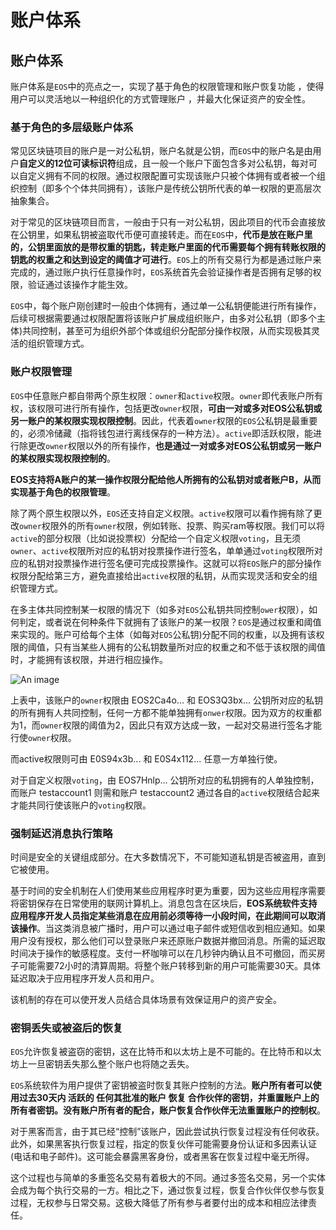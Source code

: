 # 账户体系

## 账户体系

账户体系是`EOS`中的亮点之一，实现了基于角色的权限管理和账户恢复功能 ，使得用户可以灵活地以一种组织化的方式管理账户 ，并最大化保证资产的安全性。

### 基于角色的多层级账户体系

常见区块链项目的账户是一对公私钥，账户名就是公钥，而`EOS`中的账户名是由用户**自定义的12位可读标识符**组成，且一般一个账户下面包含多对公私钥，每对可以自定义拥有不同的权限。通过权限配置可实现该账户只被个体拥有或者被一个组织控制（即多个个体共同拥有），该账户是传统公钥所代表的单一权限的更高层次抽象集合。

对于常见的区块链项目而言，一般由于只有一对公私钥，因此项目的代币会直接放在公钥里，如果私钥被盗取代币便可直接转走。而在`EOS`中，**代币是放在账户里的，公钥里面放的是带权重的钥匙，转走账户里面的代币需要每个拥有转账权限的钥匙的权重之和达到设定的阈值才可进行**。`EOS`上的所有交易行为都是通过账户来完成的，通过账户执行任意操作时，`EOS`系统首先会验证操作者是否拥有足够的权限，验证通过该操作才能生效。

`EOS`中，每个账户刚创建时一般由个体拥有，通过单一公私钥便能进行所有操作，后续可根据需要通过权限配置将该账户扩展成组织账户，由多对公私钥（即多个主体)共同控制，甚至可为组织外部个体或组织分配部分操作权限，从而实现极其灵活的组织管理方式。

### 账户权限管理

`EOS`中任意账户都自带两个原生权限：`owner`和`active`权限。`owner`即代表账户所有权，该权限可进行所有操作，包括更改`owner`权限，**可由一对或多对EOS公私钥或另一账户的某权限实现权限控制**。因此，代表着`owner`权限的`EOS`公私钥是最重要的，必须冷储藏（指将钱包进行离线保存的一种方法）。`active`即活跃权限，能进行除更改`owner`权限以外的所有操作，**也是通过一对或多对EOS公私钥或另一账户的某权限实现权限控制的**。

**EOS支持将A账户的某一操作权限分配给他人所拥有的公私钥对或者账户B，从而实现基于角色的权限管理**。

除了两个原生权限以外，`EOS`还支持自定义权限。`active`权限可以看作拥有除了更改`owner`权限外的所有`owner`权限，例如转账、投票、购买ram等权限。我们可以将`active`的部分权限（比如说投票权）分配给一个自定义权限`voting`，且无须`owner`、`active`权限所对应的私钥对投票操作进行签名，单单通过`voting`权限所对应的私钥对投票操作进行签名便可完成投票操作。这就可以将`EOS`账户的部分操作权限分配给第三方，避免直接给出`active`权限的私钥，从而实现灵活和安全的组织管理方式。

在多主体共同控制某一权限的情况下（如多对`EOS`公私钥共同控制`ower`权限），如何判定，或者说在何种条件下就拥有了该账户的某一权限？`EOS`是通过权重和阈值来实现的。账户可给每个主体（如每对`EOS`公私钥)分配不同的权重，以及拥有该权限的阈值，只有当某些人拥有的公私钥数量所对应的权重之和不低于该权限的阈值时，才能拥有该权限，并进行相应操作。

![An image](/img/chain/eosio/04.png)

上表中，该账户的`owner`权限由 EOS2Ca4o... 和 EOS3Q3bx... 公钥所对应的私钥的所有拥有人共同控制，任何一方都不能单独拥有`onwer`权限。因为双方的权重都为1，而`owner`权限的阈值为2，因此只有双方达成一致，一起对交易进行签名才能行使`owner`权限。

而active权限则可由 E0S94x3b... 和 E0S4x112... 任意一方单独行使。

对于自定义权限`voting`，由 EOS7Hnlp... 公钥所对应的私钥拥有的人单独控制，而账户 testaccount1 则需和账户 testaccount2 通过各自的`active`权限结合起来才能共同行使该账户的`voting`权限。

### 强制延迟消息执行策略

时间是安全的关键组成部分。在大多数情况下，不可能知道私钥是否被盗用，直到它被使用。

基于时间的安全机制在人们使用某些应用程序时更为重要，因为这些应用程序需要将密钥保存在日常使用的联网计算机上。消息包含在区块后，**EOS系统软件支持应用程序开发人员指定某些消息在应用前必须等待一小段时间，在此期间可以取消该操作**。当这类消息被广播时，用户可以通过电子邮件或短信收到相应通知。如果用户没有授权，那么他们可以登录账户来还原账户数据并撤回消息。所需的延迟取时间决于操作的敏感程度。支付一杯咖啡可以在几秒钟内确认且不可撤回，而买房子可能需要72小时的清算周期。将整个账户转移到新的用户可能需要30天。具体延迟取决于应用程序开发人员和用户。

该机制的存在可以使开发人员结合具体场景有效保证用户的资产安全。

### 密铜丢失或被盗后的恢复

`EOS`允许恢复被盗窃的密钥，这在比特币和以太坊上是不可能的。在比特币和以太坊上一旦密钥丢失那么整个账户也将随之丢失。

`EOS`系统软件为用户提供了密钥被盗时恢复其账户控制的方法。**账户所有者可以使用过去30天内 活跃的 任何其批准的账户 恢复 合作伙伴的密钥，并重置账户上的所有者密钥。没有账户所有者的配合，账户恢复合作伙伴无法重置账户的控制权**。

对于黑客而言，由于其已经“控制”该账户，因此尝试执行恢复过程没有任何收获。此外，如果黑客执行恢复过程，指定的恢复伙伴可能需要身份认证和多因素认证(电话和电子邮件)。这可能会暴露黑客身份，或者黑客在恢复过程中毫无所得。

这个过程也与简单的多重签名交易有着极大的不同。通过多签名交易，另一个实体会成为每个执行交易的一方。相比之下，通过恢复过程，恢复合作伙伴仅参与恢复过程，无权参与日常交易。这极大降低了所有参与者要付出的成本和相应法律责任。
